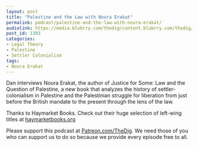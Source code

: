 ```yaml
---
layout: post
title: "Palestine and the Law with Noura Erakat"
permalink: podcast/palestine-and-the-law-with-noura-erakat/
audiolink: https://media.blubrry.com/thedig/content.blubrry.com/thedig/The_Dig-EP_221-Noura.mp3
post_id: 1393
categories: 
- Legal Theory
- Palestine
- Settler Colonialism
tags: 
- Noura Erakat
---
```


Dan interviews Noura Erakat, the author of Justice for Some: Law and the Question of Palestine, a new book that analyzes the history of settler-colonialism in Palestine and the Palestinian struggle for liberation from just before the British mandate to the present through the lens of the law.

Thanks to Haymarket Books. Check out their huge selection of left-wing titles at 
[haymarketbooks.org](https://haymarketbooks.org)

Please support this podcast at 
[Patreon.com/TheDig](https://Patreon.com/TheDig). We need those of you who can support us to do so because we provide every episode free to all.